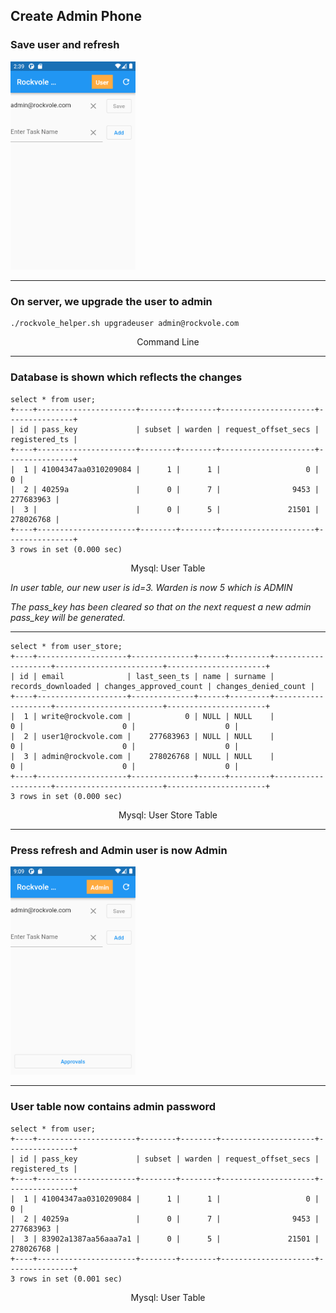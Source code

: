 ## Create Admin Phone

### Save user and refresh

<img src="images/admin_add_email.png" width="200" />
<hr/>

### On server, we upgrade the user to admin

```shell
./rockvole_helper.sh upgradeuser admin@rockvole.com
```
<div align="center">Command Line</div>
<hr/>

### Database is shown which reflects the changes

```roomsql
select * from user;
+----+----------------------+--------+--------+---------------------+---------------+
| id | pass_key             | subset | warden | request_offset_secs | registered_ts |
+----+----------------------+--------+--------+---------------------+---------------+
|  1 | 41004347aa0310209084 |      1 |      1 |                   0 |             0 |
|  2 | 40259a               |      0 |      7 |                9453 |     277683963 |
|  3 |                      |      0 |      5 |               21501 |     278026768 |
+----+----------------------+--------+--------+---------------------+---------------+
3 rows in set (0.000 sec)
```
<div align="center">Mysql: User Table</div>

<i>In user table, our new user is id=3. Warden is now 5 which is ADMIN</i>

<i>The pass_key has been cleared so that on the next request a new admin pass_key will be generated.</i>
<hr/>

```roomsql
select * from user_store;
+----+--------------------+--------------+------+---------+--------------------+------------------------+----------------------+
| id | email              | last_seen_ts | name | surname | records_downloaded | changes_approved_count | changes_denied_count |
+----+--------------------+--------------+------+---------+--------------------+------------------------+----------------------+
|  1 | write@rockvole.com |            0 | NULL | NULL    |                  0 |                      0 |                    0 |
|  2 | user1@rockvole.com |    277683963 | NULL | NULL    |                  0 |                      0 |                    0 |
|  3 | admin@rockvole.com |    278026768 | NULL | NULL    |                  0 |                      0 |                    0 |
+----+--------------------+--------------+------+---------+--------------------+------------------------+----------------------+
3 rows in set (0.000 sec)
```
<div align="center">Mysql: User Store Table</div>
<hr/>

### Press refresh and Admin user is now Admin

<img src="images/admin_now_admin.png" width="200" />
<hr/>

### User table now contains admin password

```roomsql
select * from user;
+----+----------------------+--------+--------+---------------------+---------------+
| id | pass_key             | subset | warden | request_offset_secs | registered_ts |
+----+----------------------+--------+--------+---------------------+---------------+
|  1 | 41004347aa0310209084 |      1 |      1 |                   0 |             0 |
|  2 | 40259a               |      0 |      7 |                9453 |     277683963 |
|  3 | 83902a1387aa56aaa7a1 |      0 |      5 |               21501 |     278026768 |
+----+----------------------+--------+--------+---------------------+---------------+
3 rows in set (0.001 sec)
```
<div align="center">Mysql: User Table</div>


